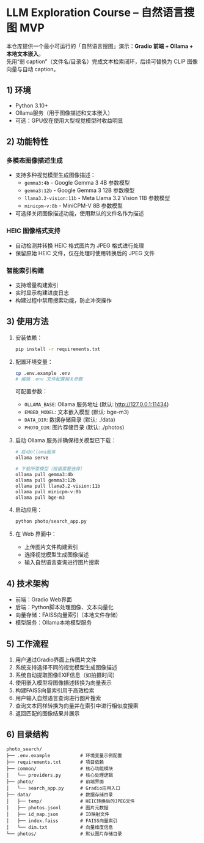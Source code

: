 # LLM Exploration Course – 自然语言搜图 MVP

本仓库提供一个最小可运行的「自然语言搜图」演示：**Gradio 前端 + Ollama + 本地文本嵌入**。  
先用“弱 caption”（文件名/目录名）完成文本检索闭环，后续可替换为 CLIP 图像向量与自动 caption。

## 1) 环境
- Python 3.10+
- Ollama服务（用于图像描述和文本嵌入）
- 可选：GPU仅在使用大型视觉模型时收益明显

## 2) 功能特性

### 多模态图像描述生成
- 支持多种视觉模型生成图像描述：
  - `gemma3:4b` - Google Gemma 3 4B 参数模型
  - `gemma3:12b` - Google Gemma 3 12B 参数模型
  - `llama3.2-vision:11b` - Meta Llama 3.2 Vision 11B 参数模型
  - `minicpm-v:8b` - MiniCPM-V 8B 参数模型
- 可选择关闭图像描述功能，使用默认的文件名作为描述

### HEIC 图像格式支持
- 自动检测并转换 HEIC 格式图片为 JPEG 格式进行处理
- 保留原始 HEIC 文件，仅在处理时使用转换后的 JPEG 文件

### 智能索引构建
- 支持增量构建索引
- 实时显示构建进度日志
- 构建过程中禁用搜索功能，防止冲突操作

## 3) 使用方法

1. 安装依赖：
   ```bash
   pip install -r requirements.txt
   ```

2. 配置环境变量：
   ```bash
   cp .env.example .env
   # 编辑 .env 文件配置相关参数
   ```
   
   可配置参数：
   - `OLLAMA_BASE`: Ollama 服务地址 (默认: http://127.0.0.1:11434)
   - `EMBED_MODEL`: 文本嵌入模型 (默认: bge-m3)
   - `DATA_DIR`: 数据存储目录 (默认: ./data)
   - `PHOTO_DIR`: 图片存储目录 (默认: ./photos)

3. 启动 Ollama 服务并确保相关模型已下载：
   ```bash
   # 启动ollama服务
   ollama serve
   
   # 下载所需模型（根据需要选择）
   ollama pull gemma3:4b
   ollama pull gemma3:12b
   ollama pull llama3.2-vision:11b
   ollama pull minicpm-v:8b
   ollama pull bge-m3
   ```

4. 启动应用：
   ```bash
   python photo/search_app.py
   ```

5. 在 Web 界面中：
   - 上传图片文件构建索引
   - 选择视觉模型生成图像描述
   - 输入自然语言查询进行图片搜索

## 4) 技术架构

- 前端：Gradio Web界面
- 后端：Python脚本处理图像、文本向量化
- 向量存储：FAISS向量索引（本地文件存储）
- 模型服务：Ollama本地模型服务

## 5) 工作流程

1. 用户通过Gradio界面上传图片文件
2. 系统支持选择不同的视觉模型生成图像描述
3. 系统自动提取图像EXIF信息（如拍摄时间）
4. 使用嵌入模型将图像描述转换为向量表示
5. 构建FAISS向量索引用于高效检索
6. 用户输入自然语言查询进行图片搜索
7. 查询文本同样转换为向量并在索引中进行相似度搜索
8. 返回匹配的图像结果并展示

## 6) 目录结构

```
photo_search/
├── .env.example           # 环境变量示例配置
├── requirements.txt       # 项目依赖
├── common/                # 核心功能模块
│   └── providers.py       # 核心处理逻辑
├── photo/                 # 前端界面
│   └── search_app.py      # Gradio应用入口
├── data/                  # 数据存储目录
│   ├── temp/              # HEIC转换后的JPEG文件
│   ├── photos.jsonl       # 图片元数据
│   ├── id_map.json        # ID映射文件
│   ├── index.faiss        # FAISS向量索引
│   └── dim.txt            # 向量维度信息
└── photos/                # 默认图片存储目录
```